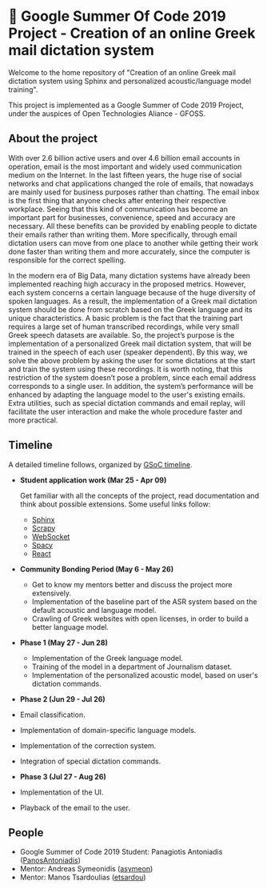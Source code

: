  # :rocket: Google Summer Of Code 2019 Project - Creation of an online Greek mail dictation system

Welcome to the home repository of "Creation of an online Greek mail dictation system using Sphinx and personalized acoustic/language model training".

This project is implemented as a Google Summer of Code 2019 Project, under the auspices of Open Technologies Aliance - GFOSS.

## About the project

With over 2.6 billion active users and over 4.6 billion email accounts in operation, email is the most important and widely used communication medium on the Internet. In the last fifteen years, the huge rise of social networks and chat applications changed the role of emails, that nowadays are mainly used for business purposes rather than chatting. The email inbox is the first thing that anyone checks after entering their respective workplace. Seeing that this kind of communication has become an important part for businesses, convenience, speed and accuracy are necessary. All these benefits can be provided by enabling people to dictate their emails rather than writing them. More specifically, through email dictation users can move from one place to another while getting their work done faster than writing them and more accurately, since the computer is responsible for the correct spelling.

In the modern era of Big Data, many dictation systems have already been implemented reaching high accuracy in the proposed metrics. However,  each system concerns a certain language because of the huge diversity of spoken languages. As a result, the implementation of a Greek mail dictation system should be done from scratch based on the Greek language and its unique characteristics. A basic problem is the fact that the training part requires a large set of human transcribed recordings, while very small Greek speech datasets are available. So, the project’s purpose is the implementation of a personalized Greek mail dictation system, that will be trained in the speech of each user (speaker dependent). By this way, we solve the above problem by asking the user for some dictations at the start and train the system using these recordings. Ιt is worth noting, that this restriction of the system doesn’t pose a problem, since each email address corresponds to a single user. In addition, the system’s performance will be enhanced by adapting the language model to the user's existing emails. Extra utilities, such as special dictation commands and email replay, will facilitate the user interaction and make the whole procedure faster and more practical.


## Timeline

A detailed timeline follows, organized by [GSoC timeline](https://developers.google.com/open-source/gsoc/timeline).

- __Student application work (Mar 25 - Apr 09)__
  
  Get familiar with all the concepts of the project, read documentation and think about possible extensions. Some useful links follow:
  - [Sphinx](https://cmusphinx.github.io/wiki/)
  - [Scrapy](https://docs.scrapy.org/en/latest/)
  - [WebSocket](https://blog.teamtreehouse.com/an-introduction-to-websockets)
  - [Spacy](https://spacy.io/)
  - [React](https://reactjs.org/tutorial/tutorial.html)

- __Community Bonding Period (May 6 - May 26)__
  - Get to know my mentors better and discuss the project more extensively.
  - Implementation of the baseline part of the ASR system based on the default acoustic and language model.
  - Crawling of Greek websites with open licenses, in order to build a better language model.

- __Phase 1 (May 27 - Jun 28)__
  - Implementation of the Greek language model.
  - Training of the model in a department of Journalism dataset.
  - Implementation of the personalized acoustic model, based on user's dictation commands.

- __Phase 2 (Jun 29 - Jul 26)__
 - Email classification.
 - Implementation of domain-specific language models.
 - Implementation of the correction system.
 - Integration of special dictation commands.
 
- __Phase 3 (Jul 27 - Aug 26)__
 - Implementation of the UI.
 - Playback of the email to the user.
 

## People
- Google Summer of Code 2019 Student: Panagiotis Antoniadis ([PanosAntoniadis](https://github.com/PanosAntoniadis))
- Mentor: Andreas Symeonidis ([asymeon](https://github.com/asymeon))
- Mentor: Manos Tsardoulias ([etsardou](https://github.com/etsardou))
